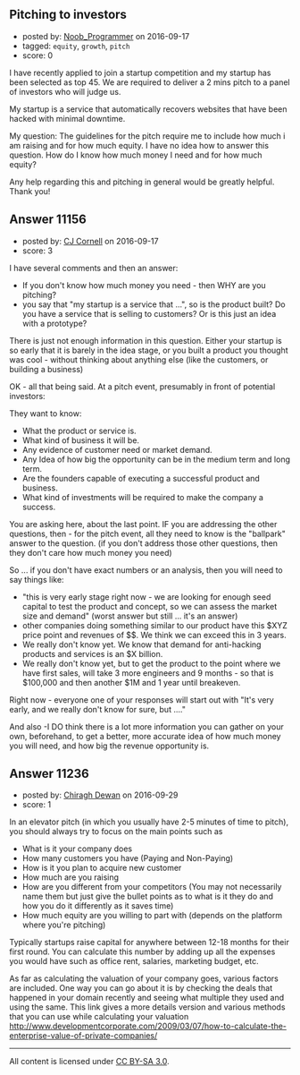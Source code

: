 ## Pitching to investors

- posted by: [Noob_Programmer](https://stackexchange.com/users/3836853/noob-programmer) on 2016-09-17
- tagged: `equity`, `growth`, `pitch`
- score: 0

I have recently applied to join a startup competition and my startup has been selected as top 45. We are required to deliver a 2 mins pitch to a panel of investors who will judge us. 

My startup is a service that automatically recovers websites that have been hacked with minimal downtime.

My question:
The guidelines for the pitch require me to include how much i am raising and for how much equity. I have no idea how to answer this question. How do I know how much money I need and for how much equity?

Any help regarding this and pitching in general would be greatly helpful. Thank you!


## Answer 11156

- posted by: [CJ Cornell](https://stackexchange.com/users/526591/cj-cornell) on 2016-09-17
- score: 3

I have several comments and then an answer:

- If you don't know how much money you need - then WHY are you pitching?
- you say that "my startup is a service that ...", so is the product built? Do you have a service that is selling to customers? Or is this just an idea with a prototype?

There is just not enough information in this question.
Either your startup is so early that it is barely in the idea stage, or you built a product you thought was cool - without thinking about anything else (like the customers, or building a business)

OK - all that being said.
At a pitch event, presumably in front of potential investors:

They want to know:

- What the product or service is.
- What kind of business it will be.
- Any evidence of customer need or market demand.
- Any Idea of how big the opportunity can be in the medium term and long term.
- Are the founders capable of executing a successful product and business.
- What kind of investments will be required to make the company a success.

You are asking here, about the last point. IF you are addressing the other questions, then - for the pitch event, all they need to know is the "ballpark"
answer to the question. (if you don't address those other questions, then they don't care how much money you need)

So ... if you don't have exact numbers or an analysis, then you will need to say things like:

- "this is very early stage right now - we are looking for enough seed capital to test the product and concept, so we can assess the market size and demand" (worst answer but still ... it's an answer)
- other companies doing something similar to our product have this $XYZ price point and revenues of $$.  We think we can exceed this in 3 years.
- We really don't know yet. We know that demand for anti-hacking products and services is an $X billion.
- We really don't know yet, but to get the product to the point where we have first sales, will take 3 more engineers and 9 months - so that is $100,000 and then another $1M and 1 year until breakeven.

Right now - everyone one of your responses will start out with 
"It's very early, and we really don't know for sure, but ...."

And also -I DO think there is a lot more information you can gather on your own, beforehand, to get a better, more accurate idea of how much money you will need, and how big the revenue opportunity is.















## Answer 11236

- posted by: [Chiragh Dewan](https://stackexchange.com/users/9254789/chiragh-dewan) on 2016-09-29
- score: 1

In an elevator pitch (in which you usually have 2-5 minutes of time to pitch), you should always try to focus on the main points such as 

 - What is it your company does
 - How many customers you have (Paying and Non-Paying)
 - How is it you plan to acquire new customer
 - How much are you raising
 - How are you different from your competitors (You may not necessarily name them but just give the bullet points as to what is it they do and how you do it differently as it saves time) 
 - How much equity are you willing to part with (depends on the platform where you're pitching)


Typically startups raise capital for anywhere between 12-18 months for their first round. You can calculate this number by adding up all the expenses you would have such as office rent, salaries, marketing budget, etc. 

As far as calculating the valuation of your company goes, various factors are included. One way you can go about it is by checking the deals that happened in your domain recently and seeing what multiple they used and using the same. This link gives a more details version and various methods that you can use while calculating your valuation http://www.developmentcorporate.com/2009/03/07/how-to-calculate-the-enterprise-value-of-private-companies/ 




---

All content is licensed under [CC BY-SA 3.0](https://creativecommons.org/licenses/by-sa/3.0/).
